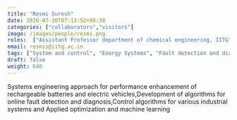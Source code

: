 ```yaml
---
title: "Resmi Suresh"
date: 2020-07-30T07:13:52+05:30
categories: ["collaborators","visitors"]
image: /images/people/resmi.png
roles:  ["Assistant Professor department of chemical engineering, IITG"]
email: resmis@iitg.ac.in
tags: ["System and control", "Energy Systems", "Fault detection and diagnosis"]
draft: false
weight: 640
---
```


Systems engineering approach for performance enhancement of rechargeable batteries and electric vehicles,Development of algorithms for online fault detection and diagnosis,Control algorithms for various industrial systems and Applied optimization and machine learning